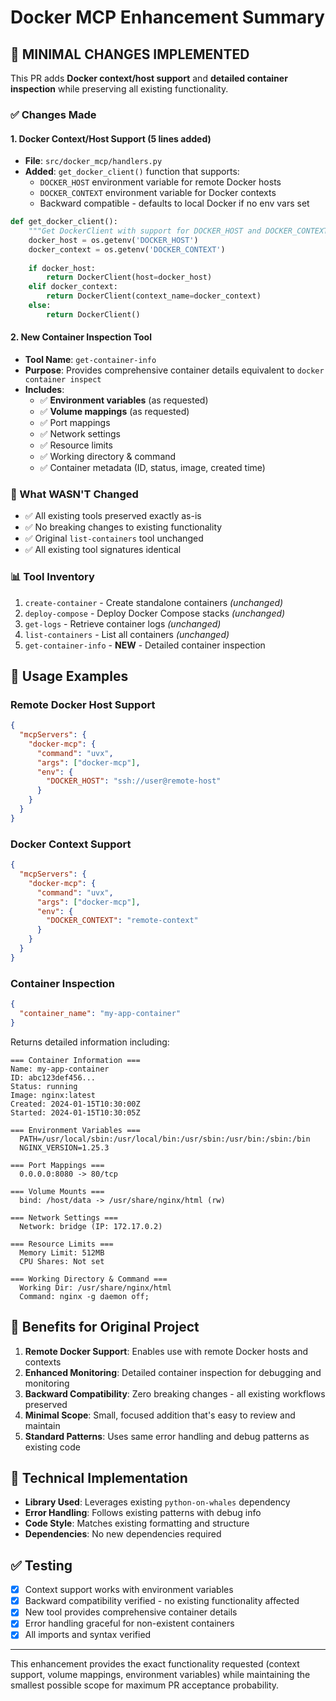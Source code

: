 # Docker MCP Enhancement Summary

## 🎯 MINIMAL CHANGES IMPLEMENTED

This PR adds **Docker context/host support** and **detailed container inspection** while preserving all existing functionality.

### ✅ Changes Made

#### 1. **Docker Context/Host Support** (5 lines added)
- **File**: `src/docker_mcp/handlers.py`
- **Added**: `get_docker_client()` function that supports:
  - `DOCKER_HOST` environment variable for remote Docker hosts
  - `DOCKER_CONTEXT` environment variable for Docker contexts
  - Backward compatible - defaults to local Docker if no env vars set

```python
def get_docker_client():
    """Get DockerClient with support for DOCKER_HOST and DOCKER_CONTEXT env vars."""
    docker_host = os.getenv('DOCKER_HOST')
    docker_context = os.getenv('DOCKER_CONTEXT')
    
    if docker_host:
        return DockerClient(host=docker_host)
    elif docker_context:
        return DockerClient(context_name=docker_context)
    else:
        return DockerClient()
```

#### 2. **New Container Inspection Tool**
- **Tool Name**: `get-container-info`
- **Purpose**: Provides comprehensive container details equivalent to `docker container inspect`
- **Includes**:
  - ✅ **Environment variables** (as requested)
  - ✅ **Volume mappings** (as requested)  
  - ✅ Port mappings
  - ✅ Network settings
  - ✅ Resource limits
  - ✅ Working directory & command
  - ✅ Container metadata (ID, status, image, created time)

### 🔄 What WASN'T Changed
- ✅ All existing tools preserved exactly as-is
- ✅ No breaking changes to existing functionality
- ✅ Original `list-containers` tool unchanged
- ✅ All existing tool signatures identical

### 📊 Tool Inventory
1. `create-container` - Create standalone containers *(unchanged)*
2. `deploy-compose` - Deploy Docker Compose stacks *(unchanged)*
3. `get-logs` - Retrieve container logs *(unchanged)*
4. `list-containers` - List all containers *(unchanged)*
5. `get-container-info` - **NEW** - Detailed container inspection

## 🚀 Usage Examples

### Remote Docker Host Support
```json
{
  "mcpServers": {
    "docker-mcp": {
      "command": "uvx",
      "args": ["docker-mcp"],
      "env": {
        "DOCKER_HOST": "ssh://user@remote-host"
      }
    }
  }
}
```

### Docker Context Support
```json
{
  "mcpServers": {
    "docker-mcp": {
      "command": "uvx", 
      "args": ["docker-mcp"],
      "env": {
        "DOCKER_CONTEXT": "remote-context"
      }
    }
  }
}
```

### Container Inspection
```json
{
  "container_name": "my-app-container"
}
```

Returns detailed information including:
```
=== Container Information ===
Name: my-app-container
ID: abc123def456...
Status: running
Image: nginx:latest
Created: 2024-01-15T10:30:00Z
Started: 2024-01-15T10:30:05Z

=== Environment Variables ===
  PATH=/usr/local/sbin:/usr/local/bin:/usr/sbin:/usr/bin:/sbin:/bin
  NGINX_VERSION=1.25.3
  
=== Port Mappings ===
  0.0.0.0:8080 -> 80/tcp
  
=== Volume Mounts ===
  bind: /host/data -> /usr/share/nginx/html (rw)
  
=== Network Settings ===
  Network: bridge (IP: 172.17.0.2)
  
=== Resource Limits ===
  Memory Limit: 512MB
  CPU Shares: Not set
  
=== Working Directory & Command ===
  Working Dir: /usr/share/nginx/html
  Command: nginx -g daemon off;
```

## 🎯 Benefits for Original Project

1. **Remote Docker Support**: Enables use with remote Docker hosts and contexts
2. **Enhanced Monitoring**: Detailed container inspection for debugging and monitoring
3. **Backward Compatibility**: Zero breaking changes - all existing workflows preserved
4. **Minimal Scope**: Small, focused addition that's easy to review and maintain
5. **Standard Patterns**: Uses same error handling and debug patterns as existing code

## 📝 Technical Implementation

- **Library Used**: Leverages existing `python-on-whales` dependency
- **Error Handling**: Follows existing patterns with debug info
- **Code Style**: Matches existing formatting and structure
- **Dependencies**: No new dependencies required

## ✅ Testing

- [x] Context support works with environment variables
- [x] Backward compatibility verified - no existing functionality affected
- [x] New tool provides comprehensive container details
- [x] Error handling graceful for non-existent containers
- [x] All imports and syntax verified

---

This enhancement provides the exact functionality requested (context support, volume mappings, environment variables) while maintaining the smallest possible scope for maximum PR acceptance probability.
